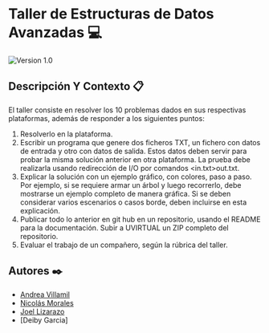 # Taller de Estructuras de Datos Avanzadas 💻

![Version 1.0](https://img.shields.io/badge/version-1.0.-blue.svg) 

## Descripción Y Contexto 📋

El taller consiste en resolver los 10 problemas dados en sus respectivas plataformas, además de responder a los siguientes puntos:

1. Resolverlo en la plataforma.
2. Escribir un programa que genere dos ficheros TXT, un fichero con datos de entrada y otro con datos de salida. Estos datos deben servir para probar la misma solución anterior en otra plataforma. La prueba debe realizarla usando redirección de I/O por comandos <in.txt>out.txt.
3. Explicar la solución con un ejemplo gráfico, con colores, paso a paso. Por ejemplo, si se requiere armar un árbol y luego recorrerlo, debe mostrarse un ejemplo completo de manera gráfica. Si se deben considerar varios escenarios o casos borde, deben incluirse en esta explicación.
4. Publicar todo lo anterior en git hub en un repositorio, usando el README para la documentación. Subir a UVIRTUAL un ZIP completo del repositorio.
5. Evaluar el trabajo de un compañero, según la rúbrica del taller.

## Autores ✒️

* [Andrea Villamil] 
* [Nicolás Morales]
* [Joel Lizarazo]
* [Deiby Garcia]

[Andrea Villamil]: https://github.com/Andrea-lol
[Nicolás Morales]: https://github.com/NicolasMorales54
[Joel Lizarazo]: https://github.com/Joellizarazo1151874
